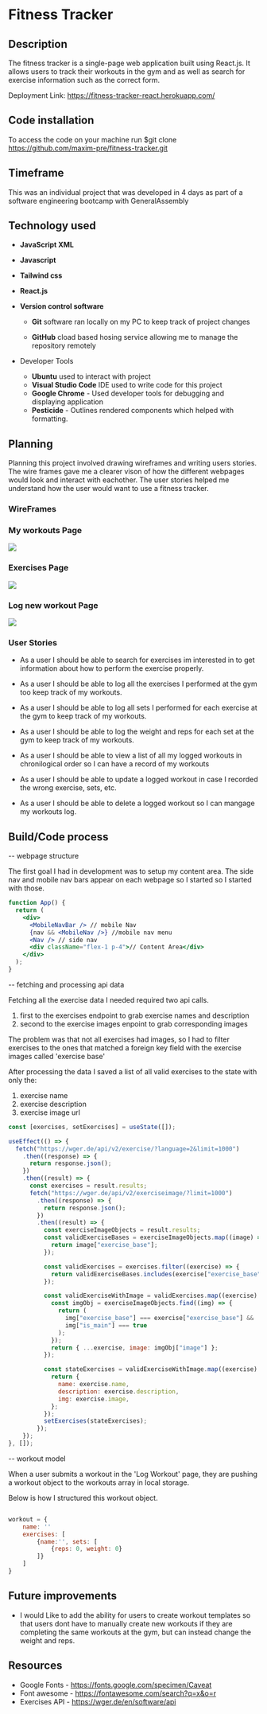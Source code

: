 # Fitness Tracker

## Description

The fitness tracker is a single-page web application built using React.js. It allows users to track their workouts in the gym and as well as search for exercise information such as the correct form.

Deployment Link: https://fitness-tracker-react.herokuapp.com/

## Code installation

To access the code on your machine run $git clone https://github.com/maxim-pre/fitness-tracker.git

## Timeframe

This was an individual project that was developed in 4 days as part of a software engineering bootcamp with GeneralAssembly

## Technology used

- **JavaScript XML**
- **Javascript**
- **Tailwind css**
- **React.js**
- **Version control software**

  - **Git** software ran locally on my PC to keep track of project changes

  - **GitHub** cload based hosing service allowing me to manage the repository remotely

- Developer Tools
  - **Ubuntu** used to interact with project
  - **Visual Studio Code** IDE used to write code for this project
  - **Google Chrome** - Used developer tools for debugging and displaying application
  - **Pesticide** - Outlines rendered components which helped with formatting.

## Planning

Planning this project involved drawing wireframes and writing users stories. The wire frames gave me a clearer vison of how the different webpages would look and interact with eachother. The user stories helped me understand how the user would want to use a fitness tracker.

### WireFrames

### My workouts Page

<img src="./src/wireframes/myWorkoutsPage.png"/>

### Exercises Page

<img src="./src/wireframes/exercisesPage.png"/>

### Log new workout Page

<img src="./src/wireframes/addWorkoutPage.png"/>

### User Stories

- As a user I should be able to search for exercises im interested in to get information about how to perform the exercise properly.

- As a user I should be able to log all the exercises I performed at the gym too keep track of my workouts.

- As a user I should be able to log all sets I performed for each exercise at the gym to keep track of my workouts.

- As a user I should be able to log the weight and reps for each set at the gym to keep track of my workouts.

- As a user I should be able to view a list of all my logged workouts in chronilogical order so I can have a record of my workouts

- As a user I should be able to update a logged workout in case I recorded the wrong exercise, sets, etc.

- As a user I should be able to delete a logged workout so I can mangage my workouts log.

## Build/Code process

-- webpage structure

The first goal I had in development was to setup my content area. The side nav and mobile nav bars appear on each webpage so I started so I started with those.

```jsx
function App() {
  return (
    <div>
      <MobileNavBar /> // mobile Nav
      {nav && <MobileNav />} //mobile nav menu
      <Nav /> // side nav
      <div className="flex-1 p-4">// Content Area</div>
    </div>
  );
}
```

-- fetching and processing api data

Fetching all the exercise data I needed required two api calls.

1. first to the exercises endpoint to grab exercise names and description
2. second to the exercise images enpoint to grab corresponding images

The problem was that not all exercises had images, so I had to filter exercises to the ones that matched a foreign key field with the exercise images called 'exercise base'

After processing the data I saved a list of all valid exercises to the state with only the:

1. exercise name
2. exercise description
3. exercise image url

```js
const [exercises, setExercises] = useState([]);

useEffect(() => {
  fetch("https://wger.de/api/v2/exercise/?language=2&limit=1000")
    .then((response) => {
      return response.json();
    })
    .then((result) => {
      const exercises = result.results;
      fetch("https://wger.de/api/v2/exerciseimage/?limit=1000")
        .then((response) => {
          return response.json();
        })
        .then((result) => {
          const exerciseImageObjects = result.results;
          const validExerciseBases = exerciseImageObjects.map((image) => {
            return image["exercise_base"];
          });

          const validExercises = exercises.filter((exercise) => {
            return validExerciseBases.includes(exercise["exercise_base"]);
          });

          const validExerciseWithImage = validExercises.map((exercise) => {
            const imgObj = exerciseImageObjects.find((img) => {
              return (
                img["exercise_base"] === exercise["exercise_base"] &&
                img["is_main"] === true
              );
            });
            return { ...exercise, image: imgObj["image"] };
          });

          const stateExercises = validExerciseWithImage.map((exercise) => {
            return {
              name: exercise.name,
              description: exercise.description,
              img: exercise.image,
            };
          });
          setExercises(stateExercises);
        });
    });
}, []);
```

-- workout model

When a user submits a workout in the 'Log Workout' page, they are pushing a workout object to the workouts array in local storage.

Below is how I structured this workout object.

```js

workout = {
    name: ''
    exercises: [
        {name:'', sets: [
            {reps: 0, weight: 0}
        ]}
    ]
}


```

## Future improvements

- I would Like to add the ability for users to create workout templates so that users dont have to manually create new workouts if they are completing the same workouts at the gym, but can instead change the weight and reps.

## Resources

- Google Fonts - https://fonts.google.com/specimen/Caveat
- Font awesome - https://fontawesome.com/search?q=x&o=r
- Exercises API - https://wger.de/en/software/api
